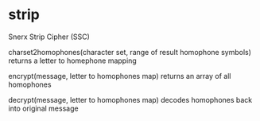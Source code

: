 # strip
Snerx Strip Cipher (SSC)

charset2homophones(character set, range of result homophone symbols) returns a letter to homephone mapping

encrypt(message, letter to homophones map) returns an array of all homophones

decrypt(message, letter to homophones map) decodes homophones back into original message
